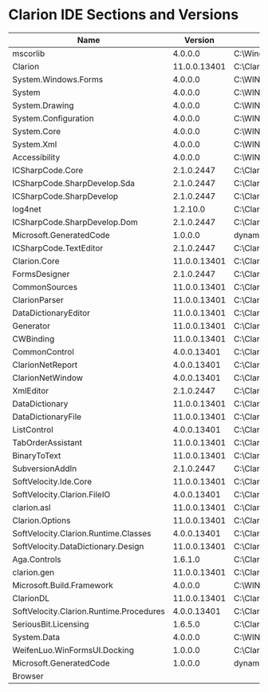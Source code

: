 # Clarion IDE Sections and Versions



| Name                                  | Version     | Filename/Assembly                                                                                                         |
|---------------------------------------|-------------|--------------------------------------------------------------------------------------------------------------------------|
| mscorlib                              | 4.0.0.0     | C:\Windows\Microsoft.NET\Framework\v4.0.30319\mscorlib.dll                                                               |
| Clarion                               | 11.0.0.13401| C:\Clarion11\bin\Clarion.exe                                                                                              |
| System.Windows.Forms                  | 4.0.0.0     | C:\WINDOWS\Microsoft.Net\assembly\GAC_MSIL\System.Windows.Forms\v4.0_4.0.0.0__b77a5c561934e089\System.Windows.Forms.dll  |
| System                                | 4.0.0.0     | C:\WINDOWS\Microsoft.Net\assembly\GAC_MSIL\System\v4.0_4.0.0.0__b77a5c561934e089\System.dll                               |
| System.Drawing                        | 4.0.0.0     | C:\WINDOWS\Microsoft.Net\assembly\GAC_MSIL\System.Drawing\v4.0_4.0.0.0__b03f5f7f11d50a3a\System.Drawing.dll               |
| System.Configuration                  | 4.0.0.0     | C:\WINDOWS\Microsoft.Net\assembly\GAC_MSIL\System.Configuration\v4.0_4.0.0.0__b03f5f7f11d50a3a\System.Configuration.dll   |
| System.Core                           | 4.0.0.0     | C:\WINDOWS\Microsoft.Net\assembly\GAC_MSIL\System.Core\v4.0_4.0.0.0__b77a5c561934e089\System.Core.dll                    |
| System.Xml                            | 4.0.0.0     | C:\WINDOWS\Microsoft.Net\assembly\GAC_MSIL\System.Xml\v4.0_4.0.0.0__b77a5c561934e089\System.Xml.dll                      |
| Accessibility                         | 4.0.0.0     | C:\WINDOWS\Microsoft.Net\assembly\GAC_MSIL\Accessibility\v4.0_4.0.0.0__b03f5f7f11d50a3a\Accessibility.dll                |
| ICSharpCode.Core                      | 2.1.0.2447  | C:\Clarion11\bin\ICSharpCode.Core.dll                                                                                    |
| ICSharpCode.SharpDevelop.Sda          | 2.1.0.2447  | C:\Clarion11\bin\ICSharpCode.SharpDevelop.Sda.dll                                                                        |
| ICSharpCode.SharpDevelop              | 2.1.0.2447  | C:\Clarion11\bin\ICSharpCode.SharpDevelop.dll                                                                            |
| log4net                               | 1.2.10.0    | C:\Clarion11\bin\log4net.dll                                                                                              |
| ICSharpCode.SharpDevelop.Dom          | 2.1.0.2447  | C:\Clarion11\bin\ICSharpCode.SharpDevelop.Dom.dll                                                                         |
| Microsoft.GeneratedCode               | 1.0.0.0     | dynamic                                                                                                                  |
| ICSharpCode.TextEditor                | 2.1.0.2447  | C:\Clarion11\bin\ICSharpCode.TextEditor.dll                                                                              |
| Clarion.Core                          | 11.0.0.13401| C:\Clarion11\bin\Clarion.Core.dll                                                                                        |
| FormsDesigner                         | 2.1.0.2447  | C:\Clarion11\bin\AddIns\DisplayBindings\FormsDesigner\FormsDesigner.dll                                                  |
| CommonSources                         | 11.0.0.13401| C:\Clarion11\bin\AddIns\BackendBindings\ClarionBinding\Common\CommonSources.dll                                          |
| ClarionParser                         | 11.0.0.13401| C:\Clarion11\bin\AddIns\BackendBindings\ClarionBinding\Common\ClarionParser.dll                                          |
| DataDictionaryEditor                  | 11.0.0.13401| C:\Clarion11\bin\AddIns\BackendBindings\ClarionBinding\Common\DataDictionaryEditor.dll                                   |
| Generator                             | 11.0.0.13401| C:\Clarion11\bin\AddIns\BackendBindings\ClarionBinding\Common\Generator.dll                                              |
| CWBinding                             | 11.0.0.13401| C:\Clarion11\bin\AddIns\BackendBindings\ClarionBinding\ClarionWin\CWBinding.dll                                          |
| CommonControl                         | 4.0.0.13401 | C:\Clarion11\bin\AddIns\BackendBindings\ClarionBinding\Common\Controls\CommonControl.dll                                 |
| ClarionNetReport                      | 4.0.0.13401 | C:\Clarion11\bin\AddIns\BackendBindings\ClarionBinding\Common\ClarionNetReport.dll                                       |
| ClarionNetWindow                      | 4.0.0.13401 | C:\Clarion11\bin\AddIns\BackendBindings\ClarionBinding\Common\ClarionNetWindow.dll                                       |
| XmlEditor                             | 2.1.0.2447  | C:\Clarion11\bin\AddIns\DisplayBindings\XmlEditor\XmlEditor.dll                                                          |
| DataDictionary                        | 11.0.0.13401| C:\Clarion11\bin\AddIns\BackendBindings\ClarionBinding\Common\DataDictionary.dll                                         |
| DataDictionaryFile                    | 11.0.0.13401| C:\Clarion11\bin\AddIns\BackendBindings\ClarionBinding\Common\DataDictionaryFile.dll                                     |
| ListControl                           | 4.0.0.13401 | C:\Clarion11\bin\AddIns\BackendBindings\ClarionBinding\Common\Controls\ListControl.dll                                   |
| TabOrderAssistant                     | 11.0.0.13401| C:\Clarion11\bin\AddIns\BackendBindings\ClarionBinding\Common\TabOrderAssistant.dll                                      |
| BinaryToText                          | 11.0.0.13401| C:\Clarion11\bin\AddIns\Misc\BinaryToText\BinaryToText.dll                                                               |
| SubversionAddIn                       | 2.1.0.2447  | C:\Clarion11\bin\AddIns\Misc\SubversionAddin\SubversionAddIn.dll                                                         |
| SoftVelocity.Ide.Core                 | 11.0.0.13401| C:\Clarion11\bin\SoftVelocity.Ide.Core.dll                                                                                |
| SoftVelocity.Clarion.FileIO           | 4.0.0.13401 | C:\Clarion11\bin\SoftVelocity.Clarion.FileIO.dll                                                                          |
| clarion.asl                           | 11.0.0.13401| C:\Clarion11\bin\clarion.asl.dll                                                                                          |
| Clarion.Options                       | 11.0.0.13401| C:\Clarion11\bin\Clarion.Options.dll                                                                                      |
| SoftVelocity.Clarion.Runtime.Classes  | 4.0.0.13401 | C:\Clarion11\bin\SoftVelocity.Clarion.Runtime.Classes.dll                                                                 |
| SoftVelocity.DataDictionary.Design    | 11.0.0.13401| C:\Clarion11\bin\AddIns\BackendBindings\ClarionBinding\Common\SoftVelocity.DataDictionary.Design.dll                     |
| Aga.Controls                          | 1.6.1.0     | C:\Clarion11\bin\Aga.Controls.dll                                                                                         |
| clarion.gen                           | 11.0.0.13401| C:\Clarion11\bin\AddIns\BackendBindings\ClarionBinding\Common\clarion.gen.dll                                            |
| Microsoft.Build.Framework             | 4.0.0.0     | C:\WINDOWS\Microsoft.Net\assembly\GAC_MSIL\Microsoft.Build.Framework\v4.0_4.0.0.0__b03f5f7f11d50a3a\Microsoft.Build.Framework.dll |
| ClarionDL                             | 11.0.0.13401| C:\Clarion11\bin\ClarionDL.dll                                                                                            |
| SoftVelocity.Clarion.Runtime.Procedures| 4.0.0.13401| C:\Clarion11\bin\SoftVelocity.Clarion.Runtime.Procedures.dll                                                              |
| SeriousBit.Licensing                  | 1.6.5.0     | C:\Clarion11\bin\SeriousBit.Licensing.dll                                                                                 |
| System.Data                           | 4.0.0.0     | C:\WINDOWS\Microsoft.Net\assembly\GAC_32\System.Data\v4.0_4.0.0.0__b77a5c561934e089\System.Data.dll                      |
| WeifenLuo.WinFormsUI.Docking          | 1.0.0.0     | C:\Clarion11\bin\WeifenLuo.WinFormsUI.Docking.dll                                                                         |
| Microsoft.GeneratedCode               | 1.0.0.0     | dynamic                                                                                                                  |
| Browser                               | 